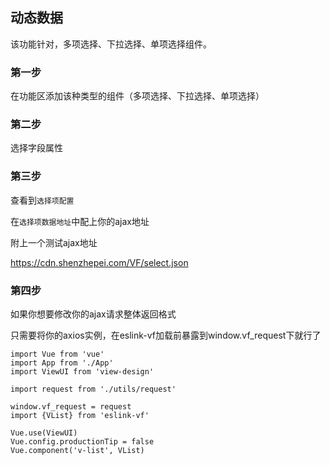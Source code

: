 ## 动态数据
该功能针对，多项选择、下拉选择、单项选择组件。

### 第一步
在功能区添加该种类型的组件（多项选择、下拉选择、单项选择）

### 第二步
选择字段属性

### 第三步
查看到`选择项配置`

在`选择项数据地址`中配上你的ajax地址

附上一个测试ajax地址

https://cdn.shenzhepei.com/VF/select.json

### 第四步
如果你想要修改你的ajax请求整体返回格式

只需要将你的axios实例，在eslink-vf加载前暴露到window.vf_request下就行了
```shell script
import Vue from 'vue'
import App from './App'
import ViewUI from 'view-design'

import request from './utils/request'

window.vf_request = request
import {VList} from 'eslink-vf'

Vue.use(ViewUI)
Vue.config.productionTip = false
Vue.component('v-list', VList)
```

